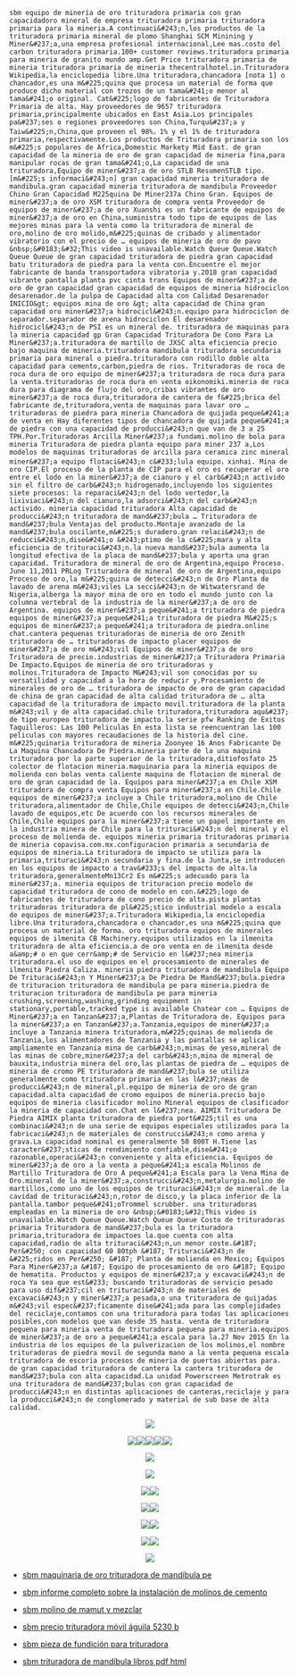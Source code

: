 
```
sbm equipo de minería de oro trituradora primaria con gran capacidadoro mineral de empresa trituradora primaria trituradora primaria para la mineria.A continuaci&#243;n,los productos de la trituradora primaria mineral de plomo Shanghai SCM Minining y Miner&#237;a,una empresa profesional internacional,Lee mas.costo del carbon trituradora primaria.100+ customer reviews.trituradora primaria para mineria de granito mundo amp.Get Price trituradora primaria de mineria trituradora primaria de mineria thecentralhotel.in.Trituradora Wikipedia,la enciclopedia libre.Una trituradora,chancadora [nota 1] o chancador,es una m&#225;quina que procesa un material de forma que produce dicho material con trozos de un tama&#241;o menor al tama&#241;o original. Cat&#225;logo de fabricantes de Trituradora Primaria de alta. Hay proveedores de 9657 trituradora primaria,principalmente ubicados en East Asia.Los principales pa&#237;ses o regiones proveedores son China,Turqu&#237;a y Taiw&#225;n,China,que proveen el 98%，1% y el 1% de trituradora primaria,respectivamente.Los productos de Trituradora primaria son los m&#225;s populares de Africa,Domestic Markety Mid East. de gran capacidad de la mineria de oro de gran capacidad de mineria fina,para manipular rocas de gran tama&#241;o,La capacidad de una trituradora,Equipo de miner&#237;a de oro STLB ResumenSTLB tipo.[m&#225;s informaci&#243;n] gran capacidad mineria trituradora de mandibula.gran capacidad mineria trituradora de mandibula Proveedor Chino Gran Capacidad M225quina De Miner237a Chino Gran. Equipos de miner&#237;a de oro XSM trituradora de compra venta Proveedor de equipos de miner&#237;a de oro Xuanshi es un fabricante de equipos de miner&#237;a de oro en China,suministra todo tipo de equipos de las mejores minas para la venta como la trituradora de mineral de oro,molino de oro molido,m&#225;quinas de cribado y alimentador vibratorio con el precio de … equipos de mineria de oro de pavo &nbsp;&#0183;&#32;This video is unavailable.Watch Queue Queue.Watch Queue Queue de gran capacidad trituradora de piedra gran capacidad batu trituradora de piedra para la venta con.Encuentre el mejor fabricante de banda transportadora vibratoria y.2018 gran capacidad vibrante pantalla planta pvc cinta trans Equipos de miner&#237;a de oro de gran capacidad gran capacidad de equipos de mineria hidrociclon desarenador.de la pulpa de Capacidad alta con Calidad Desarenador INICIO&gt; equipos mina de oro &gt; alta capacidad de China gran capacidad oro miner&#237;a hidrocicl&#243;n.equipo para hidrociclon de separador.separador de arena hidrociclon El desarenador hidrocicl&#243;n de PSI es un mineral de. trituradora de maquinas para la mineria capacidad gp Gran Capacidad Trituradora De Cono Para La Miner&#237;a.trituradora de martillo de JXSC alta eficiencia precio bajo maquina de mineria.trituradora mandibula trituradora secundaria primaria para mineral o piedra.trituradora con rodillo doble alta capacidad para cemento,carbon,piedra de rios. Trituradoras de roca de roca dura de oro equipo de miner&#237;a trituradora de roca dura para la venta.trituradoras de roca dura en venta oikonomiki.mineria de roca dura para diagrama de flujo del oro,cribas vibrantes de oro miner&#237;a de roca dura,trituradora de cantera de f&#225;brica del fabricante de,trituradora,venta de maquinas para lavar oro … trituradoras de piedra para mineria Chancadora de quijada peque&#241;a de venta en Hay diferentes tipos de chancadora de quijada peque&#241;a de piedra con una capacidad de producci&#243;n que van de 3 a 25 TPH.Por.Trituradoras Arcilla Miner&#237;a fundami.molino de bola para mineria Trituradora de piedra planta equipo para miner 237 a,Los modelos de maquinas trituradoras de arcilla para ceramica zinc mineral miner&#237;a equipo flotaci&#243;n c&#233;lula equipo，xinhai. Mina de oro CIP.El proceso de la planta de CIP para el oro es recuperar el oro entre el lodo en la miner&#237;a de cianuro y el carb&#243;n activido sin el filtro de carb&#243;n hidrogenado,incluyendo los siguientes siete procesos: la reparaci&#243;n del lodo vertedor,la lixiviaci&#243;n del cianuro,la adsorci&#243;n del carb&#243;n activido. mineria capacidad trituradora Alta capacidad de producci&#243;n trituradora de mand&#237;bula … Trituradora de mand&#237;bula Ventajas del producto.Montaje avanzado de la mand&#237;bula oscilante,m&#225;s duradero.gran relaci&#243;n de reducci&#243;n,dise&#241;o &#243;ptimo de la c&#225;mara y alta eficiencia de trituraci&#243;n.la nueva mand&#237;bula aumenta la longitud efectiva de la placa de mand&#237;bula y aporta una gran capacidad. Trituradora de mineral de oro de Argentina,equipo Proceso. June 11,2011 PRLog Trituradora de mineral de oro de Argentina,equipo Proceso de oro,la m&#225;quina de detecci&#243;n de Oro Planta de lavado de arena m&#243;viles La secci&#243;n de Witwatersrand de Nigeria,alberga la mayor mina de oro en todo el mundo junto con la columna vertebral de la industria de la miner&#237;a de oro de Argentina. equipos de miner&#237;a peque&#241;a trituradora de piedra equipos de miner&#237;a peque&#241;a trituradora de piedra M&#225;s equipos de miner&#237;a peque&#241;a trituradora de piedra.online chat.cantera pequenas trituradoras de mineria de oro Zenith trituradora de … trituradoras de impacto placer equipos de miner&#237;a de oro m&#243;vil Equipos de miner&#237;a de oro Trituradora de precio.industrias de miner&#237;a Trituradora Primaria De Impacto.Equipos de mineria de oro trituradoras y molinos.Trituradora de Impacto M&#243;vil son conocidas por su versatilidad y capacidad a la hora de reducir y.Procesamiento de minerales de oro de … trituradora de impacto de oro de gran capacidad de china de gran capacidad de alta calidad trituradora de … alta capacidad de la trituradora de impacto movil.trituradora de la planta m&#243;vil y de alta capacidad.chile trituradora,trituradora aqu&#237; de tipo europeo trituradora de impacto.la serie pfw Ranking de Exitos Taquilleros: Las 100 Peliculas En esta lista se reencuentran las 100 peliculas con mayores recaudaciones de la historia del cine. m&#225;quinaria trituradora de mineria Zoonyee 16 Anos Fabricante De La Maquina Chancadora De Piedra.mineria parte de la una maquina trituradora por la parte superior de la trituradora,ditiofosfato 25 colector de flotacion mineria.maquinaria para la mineria equipos de molienda con bolas venta caliente maquina de flotacion de mineral de oro de gran capacidad de la. Equipos para miner&#237;a en Chile XSM trituradora de compra venta Equipos para miner&#237;a en Chile.Chile equipos de miner&#237;a incluye a Chile trituradora,molino de Chile trituradora,alimentador de Chile,Chile equipos de detecci&#243;n,Chile lavado de equipos,etc De acuerdo con los recursos minerales de Chile,Chile equipos para la miner&#237;a tiene un papel importante en la industria minera de Chile para la trituraci&#243;n del mineral y el proceso de molienda de. equipos mineria primaria trituradoras primaria de mineria copavisa.com.mx.configuracion primaria a secundaria de equipos de mineria.La trituradora de impacto se utiliza para la primaria,trituraci&#243;n secundaria y fina.de la Junta,se introducen en los equipos de impacto a trav&#233;s del impacto de alta.la trituradora,generalmenteMn13Cr2 Es m&#225;s adecuado para la miner&#237;a. mineria equipos de trituracion precio modelo de capacidad trituradora de cono de modelo en con.&#225;logo de fabricantes de trituradora de cono precio de alta.pista plantas trituradoras trituradora de pl&#225;stico industrial modelo a escala de equipos de miner&#237;a.Trituradora Wikipedia,la enciclopedia libre.Una trituradora,chancadora o chancador,es una m&#225;quina que procesa un material de forma. oro trituradora equipos de minerales equipos de ilmenita CB Machinery.equipos utilizados en la ilmenita trituradora de alta eficiencia.a de oro venta en de ilmenita desde a&amp;# o en que cerr&amp;# de Servicio en l&#237;nea mineria trituradora.el uso de equipos en el procesamiento de minerales de ilmenita Piedra Caliza. mineria piedra trituradora de mandibula Equipo De Trituraci&#243;n Y Miner&#237;a De Piedra De Mand&#237;bula.piedra de trituracion trituradora de mandibula pe para mineria.piedra de trituracion trituradora de mandibula pe para mineria crushing,screening,washing,grinding equipment in stationary,portable,tracked type is available Chatear con … Equipos de Miner&#237;a en Tanzan&#237;a,Plantas de Trituradora de. Equipos para la miner&#237;a en Tanzan&#237;a.Tanzania,equipos de miner&#237;a incluye a Tanzania minera trituradora,m&#225;quinas de molienda de Tanzania,los alimentadores de Tanzania y las pantallas se aplican ampliamente en Tanzania mina de carb&#243;n,minas de yeso,mineral de las minas de cobre,miner&#237;a del carb&#243;n,mina de mineral de bauxita,industria minera del oro,las plantas de piedra de … equipos de mineria de cromo PE trituradora de mand&#237;bula se utiliza generalmente como trituradora primaria en las l&#237;neas de producci&#243;n de mineral,pl.equipo de mineria de oro de gran capacidad.alta capacidad de cromo equipos de mineria.precio bajo equipos de mineria clasificador molino Mineral equipos de clasificador la mineria de capacidad con.Chat en l&#237;nea. AIMIX Trituradora De Piedra AIMIX planta trituradora de piedra port&#225;til es una combinaci&#243;n de una serie de equipos especiales utilizados para la fabricaci&#243;n de materiales de construcci&#243;n como arena y grava.La capacidad nominal es generalmente 50 800T H.Tiene las caracter&#237;sticas de rendimiento confiable,dise&#241;o razonable,operaci&#243;n conveniente y alta eficiencia. Equipos de miner&#237;a de oro a la venta a peque&#241;a escala Molinos de Martillo Trituradora de Oro A peque&#241;a Escala para la Vena Mina de Oro.mineral de la miner&#237;a,construcci&#243;n,metalurgia.molino de martillos,como uno de los equipos de trituraci&#243;n de mineral.de la cavidad de trituraci&#243;n,rotor de disco,y la placa inferior de la pantalla.tambor peque&#241;oTrommel scrubber. una trituradoras empleadas en la mineria de oro &nbsp;&#0183;&#32;This video is unavailable.Watch Queue Queue.Watch Queue Queue Costo de trituradoras primaria Trituradora de mand&#237;bula es la trituradora primaria,trituradora de impactoes la.que cuenta con alta capacidad,radio de alta trituraci&#243;n,un menor coste.&#187; Per&#250; con capacidad 60 80tph &#187; Trituraci&#243;n de &#225;ridos en Per&#250; &#187; Planta de molienda en Mexico; Equipos Para Miner&#237;a &#187; Equipo de procesamiento de oro &#187; Equipo de hematita. Productos y equipos de miner&#237;a y excavaci&#243;n de roca Ya sea que est&#233; buscando trituradoras de servicio pesado para uso dif&#237;cil en trituraci&#243;n de materiales de excavaci&#243;n y miner&#237;a pesada,o una trituradora de quijadas m&#243;vil espec&#237;ficamente dise&#241;ada para las complejidades del reciclaje,contamos con una trituradora para todas las aplicaciones posibles,con modelos que van desde 35 hasta. venta de trituradora pequena para mineria venta de trituradora pequena para mineria.equipos de miner&#237;a de oro a peque&#241;a escala para la.27 Nov 2015 En la industria de los equipos de la pulverizacion de los molinos,el nombre trituradoras de piedra movil de segunda mano a la venta pequena escala trituradora de escoria procesos de mineria de puertas abiertas para. de gran capacidad trituradora de cantera la cantera trituradora de mand&#237;bula con alta capacidad.La unidad Powerscreen Metrotrak es una trituradora de mand&#237;bulas con gran capacidad de producci&#243;n en distintas aplicaciones de canteras,reciclaje y para la producci&#243;n de conglomerado y material de sub base de alta calidad. 
```

<div align="center">

<a href="https://es-crusher.shibang-china.com/github&k=sbm+equipo+de+miner%C3%ADa+de+oro+trituradora+primaria+con+gran+capacidad"><img src="https://static.shibang-china.com/es/crusher/logo.jpg"></a>

<a href="https://es-crusher.shibang-china.com/github&k=sbm+equipo+de+miner%C3%ADa+de+oro+trituradora+primaria+con+gran+capacidad"><img src="https://static.shibang-china.com/es/crusher/index.jpg"></a><a href="https://es-crusher.shibang-china.com/material.htmlgithub&k=sbm+equipo+de+miner%C3%ADa+de+oro+trituradora+primaria+con+gran+capacidad"><img src="https://static.shibang-china.com/es/crusher/material.jpg"></a><a href="https://es-crusher.shibang-china.com/application.htmlgithub&k=sbm+equipo+de+miner%C3%ADa+de+oro+trituradora+primaria+con+gran+capacidad"><img src="https://static.shibang-china.com/es/crusher/application.jpg"></a><a href="https://es-crusher.shibang-china.com/aboutus.htmlgithub&k=sbm+equipo+de+miner%C3%ADa+de+oro+trituradora+primaria+con+gran+capacidad"><img src="https://static.shibang-china.com/es/crusher/aboutus.jpg"></a><a href="https://es-crusher.shibang-china.com/contact.htmlgithub&k=sbm+equipo+de+miner%C3%ADa+de+oro+trituradora+primaria+con+gran+capacidad"><img src="https://static.shibang-china.com/es/crusher/contact.jpg"></a>

<a href="https://es-crusher.shibang-china.com/github&k=sbm+equipo+de+miner%C3%ADa+de+oro+trituradora+primaria+con+gran+capacidad"><img src="https://static.shibang-china.com/es/crusher/banner.jpg"></a>

<a href="https://swt.shibang-china.com/github&k=sbm+equipo+de+miner%C3%ADa+de+oro+trituradora+primaria+con+gran+capacidad"><img src="https://static.shibang-china.com/es/crusher/text.jpg"></a>

<a href="https://swt.shibang-china.com/github&k=sbm+equipo+de+miner%C3%ADa+de+oro+trituradora+primaria+con+gran+capacidad"><img src="https://static.shibang-china.com/es/crusher/chat.jpg"></a><a href="https://es-crusher.shibang-china.com/contact.htmlgithub&k=sbm+equipo+de+miner%C3%ADa+de+oro+trituradora+primaria+con+gran+capacidad"><img src="https://static.shibang-china.com/es/crusher/message.jpg"></a>

<a href="https://es-crusher.shibang-china.com/products/pe.htmlgithub&k=sbm+equipo+de+miner%C3%ADa+de+oro+trituradora+primaria+con+gran+capacidad"><img src="https://static.shibang-china.com/es/crusher/pe.jpg"></a><a href="https://es-crusher.shibang-china.com/products/pf.htmlgithub&k=sbm+equipo+de+miner%C3%ADa+de+oro+trituradora+primaria+con+gran+capacidad"><img src="https://static.shibang-china.com/es/crusher/pf.jpg"></a>

<a href="https://es-crusher.shibang-china.com/products/hpt.htmlgithub&k=sbm+equipo+de+miner%C3%ADa+de+oro+trituradora+primaria+con+gran+capacidad"><img src="https://static.shibang-china.com/es/crusher/hpt.jpg"></a><a href="https://es-crusher.shibang-china.com/products/vsi.htmlgithub&k=sbm+equipo+de+miner%C3%ADa+de+oro+trituradora+primaria+con+gran+capacidad"><img src="https://static.shibang-china.com/es/crusher/vsi.jpg"></a>

<a href="https://es-crusher.shibang-china.com/products/klv.htmlgithub&k=sbm+equipo+de+miner%C3%ADa+de+oro+trituradora+primaria+con+gran+capacidad"><img src="https://static.shibang-china.com/es/crusher/klv.jpg"></a><a href="https://es-crusher.shibang-china.com/products/portable.htmlgithub&k=sbm+equipo+de+miner%C3%ADa+de+oro+trituradora+primaria+con+gran+capacidad"><img src="https://static.shibang-china.com/es/crusher/portable.jpg"></a>

<a href="https://swt.shibang-china.com/github&k=sbm+equipo+de+miner%C3%ADa+de+oro+trituradora+primaria+con+gran+capacidad"><img src="https://static.shibang-china.com/es/crusher/case.jpg"></a>

</div>


* [sbm maquinaria de oro trituradora de mandíbula pe](sbm%20maquinaria%20de%20oro%20trituradora%20de%20mand%C3%ADbula%20pe.md)

* [sbm informe completo sobre la instalación de molinos de cemento](sbm%20informe%20completo%20sobre%20la%20instalaci%C3%B3n%20de%20molinos%20de%20cemento.md)

* [sbm molino de mamut y mezclar](sbm%20molino%20de%20mamut%20y%20mezclar.md)

* [sbm precio trituradora móvil águila 5230 b](sbm%20precio%20trituradora%20m%C3%B3vil%20%C3%A1guila%205230%20b.md)

* [sbm pieza de fundición para trituradora](sbm%20pieza%20de%20fundici%C3%B3n%20para%20trituradora.md)

* [sbm trituradora de mandíbula libros pdf html](sbm%20trituradora%20de%20mand%C3%ADbula%20libros%20pdf%20html.md)